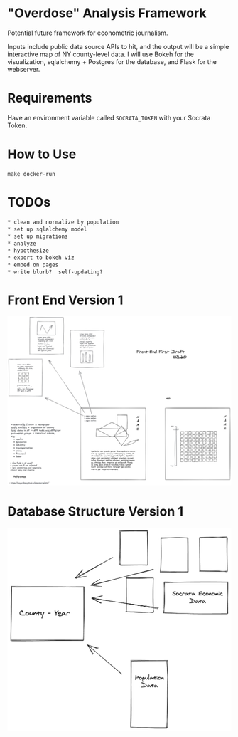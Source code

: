 # "Overdose" Analysis Framework

Potential future framework for econometric journalism.

Inputs include public data source APIs to hit, and the output will be a simple interactive map of NY county-level data.  I will use Bokeh for the visualization, sqlalchemy + Postgres for the database, and Flask for the webserver.

# Requirements

Have an environment variable called `SOCRATA_TOKEN` with your Socrata Token.

# How to Use

```
make docker-run
```

# TODOs
    * clean and normalize by population
    * set up sqlalchemy model
    * set up migrations
    * analyze
    * hypothesize
    * export to bokeh viz
    * embed on pages
    * write blurb?  self-updating?

# Front End Version 1
![front end 1](/assets/front-end-1.jpg)

# Database Structure Version 1

![db structure 1](/assets/db-1.png)
